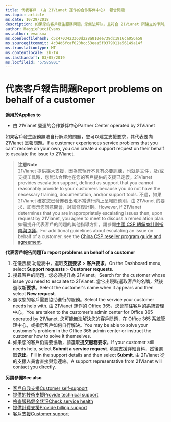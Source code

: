 ```yaml
---
title: 代表客戶 （由 21Vianet 運作的合作夥伴中心） 報告問題
ms.topic: article
ms.date: 10/29/2018
description: 如果您的客戶發生服務問題，您無法解決，且符合 21Vianet 所建立的準則，申請支援要求它們。
author: MaggiePucciEvans
ms.author: evansma
ms.openlocfilehash: d5c4703423360d228a810ee739dc1916ca056a58
ms.sourcegitcommit: 4c34d6fcaf020bcc53eaa5f0379011a56149a14f
ms.translationtype: MT
ms.contentlocale: zh-TW
ms.lasthandoff: 03/05/2019
ms.locfileid: "57585801"
---
```

# <a name="report-problems-on-behalf-of-a-customer"></a><span data-ttu-id="2301e-103">代表客戶報告問題</span><span class="sxs-lookup"><span data-stu-id="2301e-103">Report problems on behalf of a customer</span></span>

<span data-ttu-id="2301e-104">**適用於**</span><span class="sxs-lookup"><span data-stu-id="2301e-104">**Applies to**</span></span>

-   <span data-ttu-id="2301e-105">由 21Vianet 營運的合作夥伴中心</span><span class="sxs-lookup"><span data-stu-id="2301e-105">Partner Center operated by 21Vianet</span></span>


<span data-ttu-id="2301e-106">如果客戶發生服務無法自行解決的問題，您可以建立支援要求，其代表要向 21Vianet 呈報問題。</span><span class="sxs-lookup"><span data-stu-id="2301e-106">If a customer experiences service problems that you can't resolve on your own, you can create a support request on their behalf to escalate the issue to 21Vianet.</span></span>

><span data-ttu-id="2301e-107">**注意**</span><span class="sxs-lookup"><span data-stu-id="2301e-107">**Note**</span></span><br><span data-ttu-id="2301e-108">21Vianet 提供擴大支援，因為您執行不具有必要訓練，也就是文件，及/或支援工具時，您無法合理地在您的客戶提供的支援已定義。</span><span class="sxs-lookup"><span data-stu-id="2301e-108">21Vianet provides escalation support, defined as support that you cannot reasonably provide to your customers because you do not have the necessary training, documentation, and/or support tools.</span></span> <span data-ttu-id="2301e-109">不過，如果 21Vianet 確定您已發佈者出現不當進行向上呈報問題則，由 21Vianet 的要求，即表示您同意開會，討論修復計劃。</span><span class="sxs-lookup"><span data-stu-id="2301e-109">However, if 21Vianet determines that you are inappropriately escalating issues then, upon request by 21Vianet, you agree to meet to discuss a remediation plan.</span></span> <span data-ttu-id="2301e-110">如需提升代表客戶的問題的其他指導方針，請參閱[中國 CSP 轉銷商計劃指南與協議](csp-program-guide-and-agreements.md)。</span><span class="sxs-lookup"><span data-stu-id="2301e-110">For additional guidelines about escalating an issue on behalf of a customer, see the [China CSP reseller program guide and agreement](csp-program-guide-and-agreements.md).</span></span>


<span data-ttu-id="2301e-111">**代表客戶報告問題**</span><span class="sxs-lookup"><span data-stu-id="2301e-111">**To report problems on behalf of a customer**</span></span>

1. <span data-ttu-id="2301e-112">在儀表板 功能表中，選取**支援要求** &gt; **客戶要求**。</span><span class="sxs-lookup"><span data-stu-id="2301e-112">On the Dashboard menu, select **Support requests** &gt; **Customer requests**.</span></span>
2. <span data-ttu-id="2301e-113">搜尋客戶的問題，您必須提升為 21Vianet。</span><span class="sxs-lookup"><span data-stu-id="2301e-113">Search for the customer whose issue you need to escalate to 21Vianet.</span></span> <span data-ttu-id="2301e-114">當它出現時選取客戶的名稱，然後選取**新要求**。</span><span class="sxs-lookup"><span data-stu-id="2301e-114">Select the customer's name when it appears and then select **New request**.</span></span>
3. <span data-ttu-id="2301e-115">選取您的客戶需要協助進行的服務。</span><span class="sxs-lookup"><span data-stu-id="2301e-115">Select the service your customer needs help with.</span></span> <span data-ttu-id="2301e-116">由 21Vianet 運作的 Office 365，您會前往客戶的系統管理中心。</span><span class="sxs-lookup"><span data-stu-id="2301e-116">You are taken to the customer's admin center for Office 365 operated by 21Vianet.</span></span> <span data-ttu-id="2301e-117">您可能無法解決您的客戶問題，在 Office 365 系統管理中心，或指示客戶如何自行解決。</span><span class="sxs-lookup"><span data-stu-id="2301e-117">You may be able to solve your customer's problem in the Office 365 admin center or instruct the customer how to solve it themselves.</span></span>
4. <span data-ttu-id="2301e-118">如果您的客戶仍需要協助，請選取**提交服務要求**。</span><span class="sxs-lookup"><span data-stu-id="2301e-118">If your customer still needs help, select **Submit a service request**.</span></span> <span data-ttu-id="2301e-119">填寫支援詳細資料，然後選取**送出**。</span><span class="sxs-lookup"><span data-stu-id="2301e-119">Fill in the support details and then select **Submit**.</span></span> <span data-ttu-id="2301e-120">由 21Vianet 從的支援人員會直接與您連絡。</span><span class="sxs-lookup"><span data-stu-id="2301e-120">A support representative from 21Vianet will contact you directly.</span></span>

<span data-ttu-id="2301e-121">**另請參閱**</span><span class="sxs-lookup"><span data-stu-id="2301e-121">**See also**</span></span>

-   [<span data-ttu-id="2301e-122">客戶自我支援</span><span class="sxs-lookup"><span data-stu-id="2301e-122">Customer self-support</span></span>](customer-self-support.md)
-   [<span data-ttu-id="2301e-123">提供的技術支援</span><span class="sxs-lookup"><span data-stu-id="2301e-123">Provide technical support</span></span>](provide-technical-support.md)
-   [<span data-ttu-id="2301e-124">檢查服務健全狀況</span><span class="sxs-lookup"><span data-stu-id="2301e-124">Check service health</span></span>](check-service-health.md)
-   [<span data-ttu-id="2301e-125">提供計費支援</span><span class="sxs-lookup"><span data-stu-id="2301e-125">Provide billing support</span></span>](provide-billing-support.md)
-   [<span data-ttu-id="2301e-126">客戶支援</span><span class="sxs-lookup"><span data-stu-id="2301e-126">Customer support</span></span>](customer-support.md)